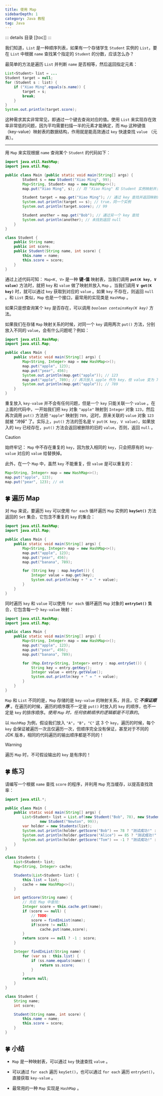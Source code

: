 ```yaml
---
title: 使用 Map
sidebarDepth: 1
category: Java 教程
tag: Java
---
```


::: details 目录
[[toc]]
:::

我们知道，`List` 是一种顺序列表，如果有一个存储学生 `Student` 实例的 `List`，要在 `List` 中根据 `name` 查找某个指定的 `Student` 的分数，应该怎么办？

最简单的方法是遍历 `List` 并判断 `name` 是否相等，然后返回指定元素：

```java
List<Student> list = ...
Student target = null;
for (Student s : list) {
    if ("Xiao Ming".equals(s.name)) {
        target = s;
        break;
    }
}
System.out.println(target.score);
```

这种需求其实非常常见，即通过一个键去查询对应的值。使用 `List` 来实现存在效率非常低的问题，因为平均需要扫描一半的元素才能确定，而 `Map` 这种键值（key-value）映射表的数据结构，作用就是能高效通过 `key` 快速查找 `value` （元素）。

---

用 `Map` 来实现根据 `name` 查询某个 `Student` 的代码如下：

```java
import java.util.HashMap;
import java.util.Map;

public class Main {public static void main(String[] args) {
        Student s = new Student("Xiao Ming", 99);
        Map<String, Student> map = new HashMap<>();
        map.put("Xiao Ming", s); // 将 "Xiao Ming" 和 Student 实例映射并关联

        Student target = map.get("Xiao Ming"); // 通过 key 查找并返回映射的 Student 实例
        System.out.println(target == s); // true，同一个实例
        System.out.println(target.score); // 99

        Student another = map.get("Bob"); // 通过另一个 key 查找
        System.out.println(another); // 未找到返回 null
    }
}

class Student {
    public String name;
    public int score;
    public Student(String name, int score) {
        this.name = name;
        this.score = score;
    }
}
```

通过上述代码可知： `Map<K, V>` 是一种 **键-值** 映射表，当我们调用 **`put(K key, V value)`** 方法时，就把 `key` 和 `value` 做了映射并放入 `Map` 。当我们调用 **`V get(K key)`** 时，就可以通过 `key` 获取到对应的 `value` 。如果 `key` 不存在，则返回 `null` 。和 `List` 类似，`Map` 也是一个接口，最常用的实现类是 `HashMap` 。

如果只是想查询某个 `key` 是否存在，可以调用 _`boolean containsKey(K key)`_ 方法。

如果我们在存储 `Map` 映射关系的时候，对同一个 `key` 调用两次 `put()` 方法，分别放入不同的 `value`，会有什么问题呢？例如：

```java
import java.util.HashMap;
import java.util.Map;

public class Main {
    public static void main(String[] args) {
        Map<String, Integer> map = new HashMap<>();
        map.put("apple", 123);
        map.put("pear", 456);
        System.out.println(map.get("apple")); // 123
        map.put("apple", 789); // 再次放入 apple 作为 key，但 value 变为 789
        System.out.println(map.get("apple")); // 789
    }
}
```

重复放入 `key-value` 并不会有任何问题，但是一个 `key` 只能关联一个 `value` 。在上面的代码中，一开始我们把 `key` 对象 `"apple"` 映射到 `Integer` 对象 `123`，然后再次调用 `put()` 方法把 `"apple"` 映射到 `789`，这时，原来关联的 `value` 对象 `123` 就被 “冲掉” 了。实际上，`put()` 方法的签名是 `V put(K key, V value)`，如果放入的 `key` 已经存在，`put()` 方法会返回被删除的旧的 `value`，否则，返回 `null` 。

> [!caution]
> 始终牢记： `Map` 中不存在重复的 `key`，因为放入相同的 `key`，只会把原有的 `key-value` 对应的 `value` 给替换掉。

此外，在一个 `Map` 中，虽然 `key` 不能重复，但 `value` 是可以重复的：

```java
Map<String, Integer> map = new HashMap<>();
map.put("apple", 123);
map.put("pear", 123); // ok
```

## 🍀 遍历 Map

对 `Map` 来说，要遍历 `key` 可以使用 `for each` 循环遍历 `Map` 实例的 **`keySet()`** 方法返回的 `Set` 集合，它包含不重复的 `key` 的集合：

```java {11-14}
import java.util.HashMap;
import java.util.Map;

public class Main {
    public static void main(String[] args) {
        Map<String, Integer> map = new HashMap<>();
        map.put("apple", 123);
        map.put("pear", 456);
        map.put("banana", 789);

        for (String key : map.keySet()) {
            Integer value = map.get(key);
            System.out.println(key + " = " + value);
        }
    }
}
```

同时遍历 `key` 和 `value` 可以使用 `for each` 循环遍历 `Map` 对象的 **`entrySet()`** 集合，它包含每一个 `key-value` 映射：

```java {11-15}
import java.util.HashMap;
import java.util.Map;

public class Main {
    public static void main(String[] args) {
        Map<String, Integer> map = new HashMap<>();
        map.put("apple", 123);
        map.put("pear", 456);
        map.put("banana", 789);

        for (Map.Entry<String, Integer> entry : map.entrySet()) {
            String key = entry.getKey();
            Integer value = entry.getValue();
            System.out.println(key + " = " + value);
        }
    }
}
```

`Map` 和 `List` 不同的是，`Map` 存储的是 `key-value` 的映射关系，并且，它 **_不保证顺序_** 。在遍历的时候，遍历的顺序既不一定是 `put()` 时放入的 `key` 的顺序，也不一定是 `key` 的排序顺序。_使用 `Map` 时，任何依赖顺序的逻辑都是不可靠的_。

以 `HashMap` 为例，假设我们放入 `"A"`，`"B"`，`"C"` 这 3 个 `key`，遍历的时候，每个 `key` 会保证被遍历一次且仅遍历一次，但顺序完全没有保证，甚至对于不同的 JDK 版本，相同的代码遍历的输出顺序都是不同的！

> [!WARNING]
> 遍历 `Map` 时，不可假设输出的 `key` 是有序的！

## 🍀 练习

请编写一个根据 `name` 查找 `score` 的程序，并利用 `Map` 充当缓存，以提高查找效率：

```java
import java.util.*;

public class Main {
	public static void main(String[] args) {
		List<Student> list = List.of(new Student("Bob", 78), new Student("Alice", 85), new Student("Brush", 66),
				new Student("Newton", 99));
		var holder = new Students(list);
		System.out.println(holder.getScore("Bob") == 78 ? "测试成功!" : "测试失败!");
		System.out.println(holder.getScore("Alice") == 85 ? "测试成功!" : "测试失败!");
		System.out.println(holder.getScore("Tom") == -1 ? "测试成功!" : "测试失败!");
	}
}

class Students {
	List<Student> list;
	Map<String, Integer> cache;

	Students(List<Student> list) {
		this.list = list;
		cache = new HashMap<>();
	}

	int getScore(String name) {
		// 先在 Map 中查找:
		Integer score = this.cache.get(name);
		if (score == null) {
			// TODO:
            score = findInList(name);
            if(score != null)
                cache.put(name,score);
		}
		return score == null ? -1 : score;
	}

	Integer findInList(String name) {
		for (var ss : this.list) {
			if (ss.name.equals(name)) {
				return ss.score;
			}
		}
		return null;
	}
}

class Student {
	String name;
	int score;

	Student(String name, int score) {
		this.name = name;
		this.score = score;
	}
}
```

## 🍀 小结

- `Map` 是一种映射表，可以通过 `key` 快速查找 `value` 。

- 可以通过 `for each` 遍历 `keySet()`，也可以通过 `for each` 遍历 `entrySet()`，直接获取 `key-value` 。

- 最常用的一种 `Map` 实现是 `HashMap` 。
